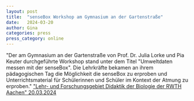 ```yaml
---
layout: post
title:  "senseBox Workshop am Gymnasium an der Gartenstraße"
date:   2024-03-20
author: Gina
categories: press
press_category: online
---
```

"Der am Gymnasium an der Gartenstraße von Prof. Dr. Julia Lorke und Pia Keuter durchgeführte Workshop stand unter dem Titel "Umweltdaten messen mit der senseBox". Die Lehrkräfte bekamen an ihrem pädagogischen Tag die Möglichkeit die senseBox zu erproben und Unterrichtsmaterial für Schülerinnen und Schüler im Kontext der Atmung zu erproben."
<a href="https://www.biologiedidaktik.rwth-aachen.de/cms/biologiedidaktik/das-lehr-und-forschungsgebiet/aktuelle-meldungen/~bgwdnu/sensebox-workshop/">"Lehr- und Forschungsgebiet Didaktik der Biologie der RWTH Aachen" 20.03.2024</a>
